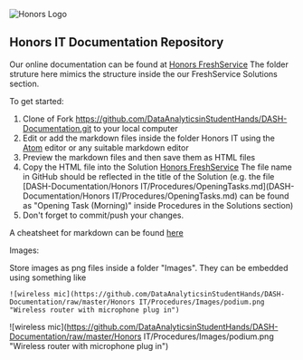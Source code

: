 ![Honors Logo](https://github.com/DataAnalyticsinStudentHands/DASH-Documentation/blob/master/assets/img/honors.png)

## Honors IT Documentation Repository

Our online documentation can be found at [Honors FreshService](http://honorscollege.freshservice.com) The folder struture here mimics the structure inside the our FreshService Solutions section.

To get started:

1. Clone of Fork https://github.com/DataAnalyticsinStudentHands/DASH-Documentation.git to your local computer
2. Edit or add the markdown files inside the folder Honors IT using the [Atom](https://atom.io/) editor or any suitable markdown editor
3. Preview the markdown files and then save them as HTML files
4. Copy the HTML file into the Solution [Honors FreshService](http://honorscollege.freshservice.com) The file name in GitHub should be reflected in the title of the Solution (e.g. the file [DASH-Documentation/Honors IT/Procedures/OpeningTasks.md](DASH-Documentation/Honors IT/Procedures/OpeningTasks.md) can be found as "Opening Task (Morning)" inside Procedures in the Solutions section)
5. Don't forget to commit/push your changes.

A cheatsheet for markdown can be found [here](https://github.com/adam-p/markdown-here/wiki/Markdown-Cheatsheet)

Images:

Store images as png files inside a folder "Images". They can be embedded using something like 
```
![wireless mic](https://github.com/DataAnalyticsinStudentHands/DASH-Documentation/raw/master/Honors IT/Procedures/Images/podium.png 
"Wireless router with microphone plug in")
```
![wireless mic](https://github.com/DataAnalyticsinStudentHands/DASH-Documentation/raw/master/Honors IT/Procedures/Images/podium.png 
"Wireless router with microphone plug in")

[](http://hc-storage.cougarnet.uh.edu:5000/webman/index.cgi)
